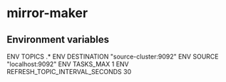 # mirror-maker

## Environment variables

ENV TOPICS .*
ENV DESTINATION "source-cluster:9092"
ENV SOURCE "localhost:9092"
ENV TASKS_MAX 1
ENV REFRESH_TOPIC_INTERVAL_SECONDS 30
